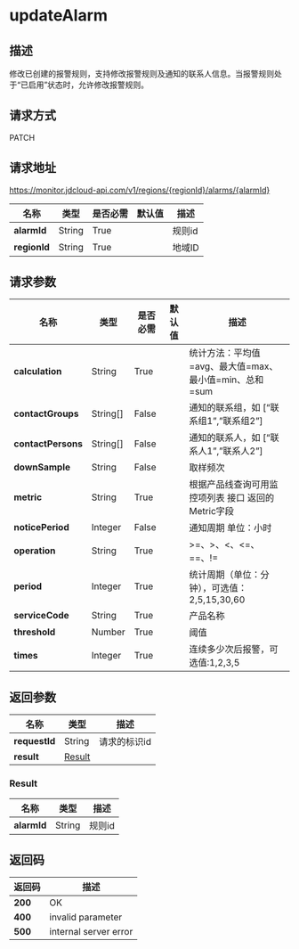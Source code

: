 # updateAlarm


## 描述
修改已创建的报警规则，支持修改报警规则及通知的联系人信息。当报警规则处于“已启用”状态时，允许修改报警规则。

## 请求方式
PATCH

## 请求地址
https://monitor.jdcloud-api.com/v1/regions/{regionId}/alarms/{alarmId}

|名称|类型|是否必需|默认值|描述|
|---|---|---|---|---|
|**alarmId**|String|True||规则id|
|**regionId**|String|True||地域ID|

## 请求参数
|名称|类型|是否必需|默认值|描述|
|---|---|---|---|---|
|**calculation**|String|True||统计方法：平均值=avg、最大值=max、最小值=min、总和=sum|
|**contactGroups**|String[]|False||通知的联系组，如 [“联系组1”,”联系组2”]|
|**contactPersons**|String[]|False||通知的联系人，如 [“联系人1”,”联系人2”]|
|**downSample**|String|False||取样频次|
|**metric**|String|True||根据产品线查询可用监控项列表 接口 返回的Metric字段|
|**noticePeriod**|Integer|False||通知周期 单位：小时|
|**operation**|String|True||>=、>、<、<=、==、!=|
|**period**|Integer|True||统计周期（单位：分钟），可选值：2,5,15,30,60|
|**serviceCode**|String|True||产品名称|
|**threshold**|Number|True||阈值|
|**times**|Integer|True||连续多少次后报警，可选值:1,2,3,5|


## 返回参数
|名称|类型|描述|
|---|---|---|
|**requestId**|String|请求的标识id|
|**result**|[Result](##Result)||


### <a name="Result">Result</a>
|名称|类型|描述|
|---|---|---|
|**alarmId**|String|规则id|

## 返回码
|返回码|描述|
|---|---|
|**200**|OK|
|**400**|invalid parameter|
|**500**|internal server error|
